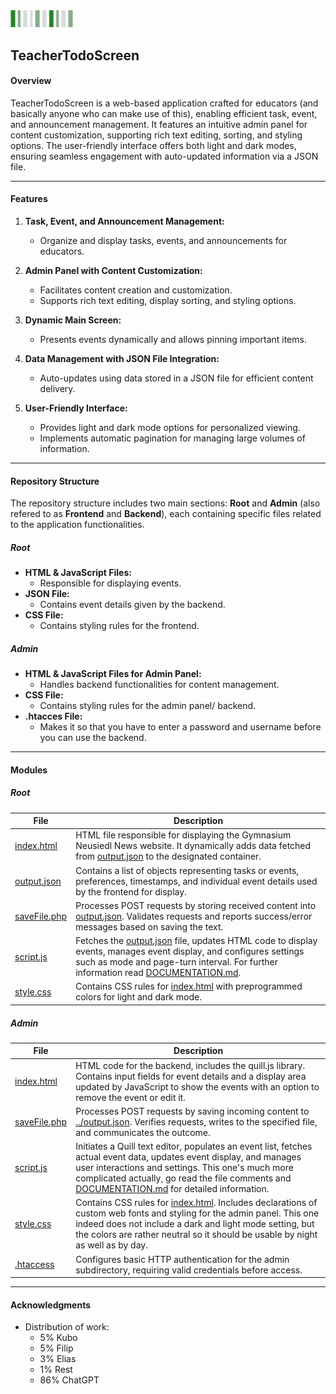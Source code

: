 <img src="logo_readme.png" width="100" alt="logo"/>
    
## TeacherTodoScreen

#### Overview

TeacherTodoScreen is a web-based application crafted for educators (and basically anyone who can make use of this), enabling efficient task, event, and announcement management. It features an intuitive admin panel for content customization, supporting rich text editing, sorting, and styling options. The user-friendly interface offers both light and dark modes, ensuring seamless engagement with auto-updated information via a JSON file.

---

#### Features

1. **Task, Event, and Announcement Management:**
   - Organize and display tasks, events, and announcements for educators.

2. **Admin Panel with Content Customization:**
   - Facilitates content creation and customization.
   - Supports rich text editing, display sorting, and styling options.

3. **Dynamic Main Screen:**
   - Presents events dynamically and allows pinning important items.

4. **Data Management with JSON File Integration:**
   - Auto-updates using data stored in a JSON file for efficient content delivery.

5. **User-Friendly Interface:**
   - Provides light and dark mode options for personalized viewing.
   - Implements automatic pagination for managing large volumes of information.

---

#### Repository Structure

The repository structure includes two main sections: **Root** and **Admin** (also refered to as **Frontend** and **Backend**), each containing specific files related to the application functionalities.

##### Root

- **HTML & JavaScript Files:**
  - Responsible for displaying events.
- **JSON File:**
  - Contains event details given by the backend.
- **CSS File:**
  - Contains styling rules for the frontend.

##### Admin

- **HTML & JavaScript Files for Admin Panel:**
  - Handles backend functionalities for content management.
- **CSS File:**
  - Contains styling rules for the admin panel/ backend.
- **.htacces File:**
  - Makes it so that you have to enter a password and username before you can use the backend.
    
---

#### Modules

##### Root

| File                                             | Description                                                                                                                                                                                                      |
| ------------------------------------------------- | ---------------------------------------------------------------------------------------------------------------------------------------------------------------------------------------------------------------- |
| [index.html](index.html)                       | HTML file responsible for displaying the Gymnasium Neusiedl News website. It dynamically adds data fetched from [output.json](output.json) to the designated container.                                          |
| [output.json](output.json)                      | Contains a list of objects representing tasks or events, preferences, timestamps, and individual event details used by the frontend for display.                                                              |
| [saveFile.php](saveFile.php)                       | Processes POST requests by storing received content into [output.json](output.json). Validates requests and reports success/error messages based on saving the text.                                                 |
| [script.js](script.js)                            | Fetches the [output.json](output.json) file, updates HTML code to display events, manages event display, and configures settings such as mode and page-turn interval. For further information read [DOCUMENTATION.md](DOCUMENTATION.md).                                                        |
| [style.css](style.css)                                | Contains CSS rules for [index.html](index.html) with preprogrammed colors for light and dark mode.                                                                                                                                                                             |

##### Admin

| File                                             | Description                                                                                                                                                                                                      |
| ------------------------------------------------- | ---------------------------------------------------------------------------------------------------------------------------------------------------------------------------------------------------------------- |
| [index.html](admin/index.html)                     | HTML code for the backend, includes the quill.js library. Contains input fields for event details and a display area updated by JavaScript to show the events with an option to remove the event or edit it.                           |
| [saveFile.php](admin/saveFile.php)                   | Processes POST requests by saving incoming content to [../output.json](output.json). Verifies requests, writes to the specified file, and communicates the outcome.                           |
| [script.js](admin/script.js)                        | Initiates a Quill text editor, populates an event list, fetches actual event data, updates event display, and manages user interactions and settings. This one's much more complicated actually, go read the file comments and [DOCUMENTATION.md](DOCUMENTATION.md) for detailed information.                                                        |
| [style.css](admin/style.css)                  | Contains CSS rules for [index.html](admin/index.html). Includes declarations of custom web fonts and styling for the admin panel. This one indeed does not include a dark and light mode setting, but the colors are rather neutral so it should be usable by night as well as by day.                 |
| [.htaccess](admin/.htaccess)        | Configures basic HTTP authentication for the admin subdirectory, requiring valid credentials before access.        |

---

#### Acknowledgments

- Distribution of work:
  - 5% Kubo
  - 5% Filip
  - 3% Elias
  - 1% Rest
  - 86% ChatGPT
